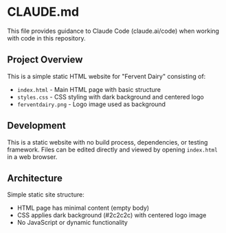 # CLAUDE.md

This file provides guidance to Claude Code (claude.ai/code) when working with code in this repository.

## Project Overview

This is a simple static HTML website for "Fervent Dairy" consisting of:
- `index.html` - Main HTML page with basic structure
- `styles.css` - CSS styling with dark background and centered logo
- `ferventdairy.png` - Logo image used as background

## Development

This is a static website with no build process, dependencies, or testing framework. Files can be edited directly and viewed by opening `index.html` in a web browser.

## Architecture

Simple static site structure:
- HTML page has minimal content (empty body)
- CSS applies dark background (#2c2c2c) with centered logo image
- No JavaScript or dynamic functionality
